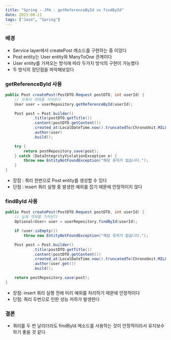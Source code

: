 ```yaml
---
title: "Spring - JPA : getReferenceById vs findById"
date: 2023-08-11
tags: ["Java", "Spring"]
---
```


### 배경
- Service layer에서 createPost 메소드를 구현하는 중 이었다
- Post entity는 User entity와 ManyToOne 관계이다
- User entity를 가져오는 방식에 따라 두가지 방식의 구현이 가능했다
- 두 방식의 장단점을 파악해보았다

### getReferenceById 사용
```java
public Post createPost(PostDTO.Request postDTO, int userId) {
    // 프록시 객체를 가져온다
    User user = userRepository.getReferenceById(userId);

    Post post = Post.builder()
            .title(postDTO.getTitle())
            .content(postDTO.getContent())
            .created_at(LocalDateTime.now().truncatedTo(ChronoUnit.MILLIS))
            .author(user)
            .build();

    try {
        return postRepository.save(post);
    } catch (DataIntegrityViolationException e) {
        throw new EntityNotFoundException("해당 유저가 없습니다.");
    }
}
```
- 장점 : 쿼리 한번으로 Post entity를 생성할 수 있다
- 단점 : insert 쿼리 실행 중 발생한 예외를 잡기 때문에 안정적이지 않다

### findById 사용
```java
public Post createPost(PostDTO.Request postDTO, int userId) {
    // 실제 객체를 가져온다
    Optional<User> user = userRepository.findById(userId);

    if (user.isEmpty())
        throw new EntityNotFoundException("해당 유저가 없습니다.");

    Post post = Post.builder()
            .title(postDTO.getTitle())
            .content(postDTO.getContent())
            .created_at(LocalDateTime.now().truncatedTo(ChronoUnit.MILLIS))
            .author(user.get())
            .build();

    return postRepository.save(post);
}
```
- 장점: insert 쿼리 실행 전에 미리 예외를 처리하기 때문에 안정적이다
- 단점: 쿼리 두번으로 인한 성능 저하가 발생한다

### 결론
- 쿼리를 두 번 날리더라도 findById 메소드를 사용하는 것이 안정적이라서 유지보수하기 좋을 것 같다
